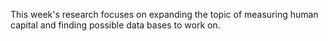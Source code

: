 
This week's research focuses on expanding the topic of measuring human capital and finding possible data bases to work on. 
